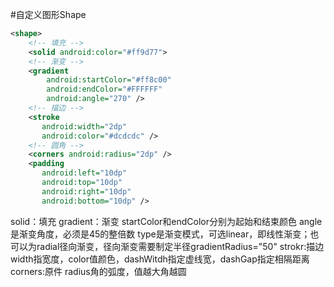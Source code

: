 #自定义图形Shape
```xml
<shape>
	<!-- 填充 -->
	<solid android:color="#ff9d77">
	<!-- 渐变 -->
	<gradient          
		android:startColor="#ff8c00"     
      	android:endColor="#FFFFFF"     
     	android:angle="270" />     
 	<!-- 描边 -->      
 	<stroke     
       android:width="2dp"     
       android:color="#dcdcdc" />        
  	<!-- 圆角 -->     
  	<corners android:radius="2dp" />     
  	<padding     
       android:left="10dp"           
       android:top="10dp"     
       android:right="10dp"     
       android:bottom="10dp" />  
```
solid：填充
gradient：渐变
	startColor和endColor分别为起始和结束颜色
	angle是渐变角度，必须是45的整倍数
	type是渐变模式，可选linear，即线性渐变；也可以为radial径向渐变，径向渐变需要制定半径gradientRadius="50"
strokr:描边
	width指宽度，color值颜色，dashWitdh指定虚线宽，dashGap指定相隔距离
corners:原件
	radius角的弧度，值越大角越圆